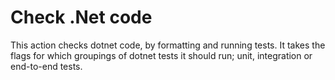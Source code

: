 # Check .Net code

This action checks dotnet code, by formatting and running tests. It takes the flags for which groupings of dotnet tests it should run; unit, integration or end-to-end tests.
